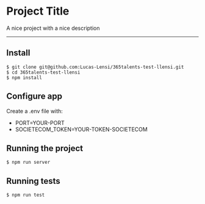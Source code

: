 # Project Title

A nice project with a nice description

---

## Install

    $ git clone git@github.com:Lucas-Lensi/365talents-test-llensi.git
    $ cd 365talents-test-llensi
    $ npm install

## Configure app

Create a .env file with:

- PORT=YOUR-PORT
- SOCIETECOM_TOKEN=YOUR-TOKEN-SOCIETECOM

## Running the project

    $ npm run server

## Running tests

    $ npm run test

